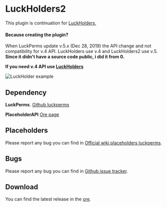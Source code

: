# LuckHolders2
This plugin is continuation for [LuckHolders](https://ore.spongepowered.org/Nurdism/LuckHolders),

#### Because creating the plugin?
When LuckPerms update v.5.x (Dec 28, 2019) the API change and not compatibility for v.4 API.
LuckHolders use v.4 and LuckHolders2 use v.5.
**Since it didn't have a source code public, i did it from 0.**

**If you need v.4 API use [LuckHolders](https://ore.spongepowered.org/Nurdism/LuckHolders)**

![LuckHolder example](https://i.gyazo.com/d8638feec816369d921e7a621f9c3af3.png)

## Dependency
**LuckPerms**. [Github luckperms](https://github.com/lucko/LuckPerms)

**PlaceholderAPI** [Ore page](https://ore.spongepowered.org/rojo8399/PlaceholderAPI)

## Placeholders

Please report any bug you can find in [Official wiki placeholders luckperms](https://github.com/lucko/LuckPerms/wiki/Placeholders).

## Bugs

Please report any bug you can find in [Github issue tracker](https://github.com/matahombres/LuckHolders/issues).

## Download

You can find the latest release in the [ore](https://ore.spongepowered.org/matahombres/LuckHolders2).
